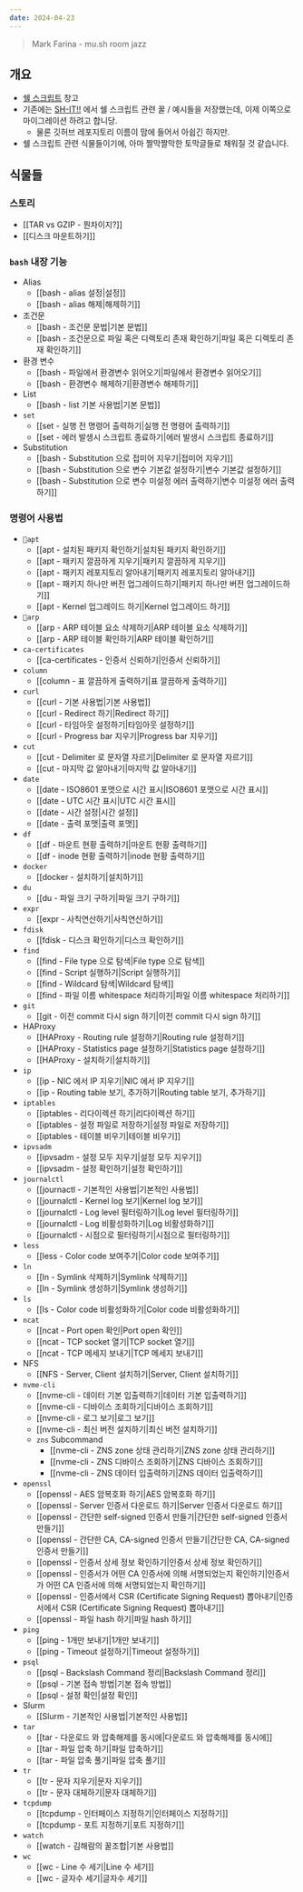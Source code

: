 ```yaml
---
date: 2024-04-23
---
```

> Mark Farina - mu.sh room jazz

## 개요

- [쉘 스크립트](https://en.wikipedia.org/wiki/Shell_script) 창고
- 기존에는 [SH-IT!!](https://github.com/haeramkeem/sh-it) 에서 쉘 스크립트 관련 꿀 / 예시들을 저장했는데, 이제 이쪽으로 마이그레이션 하려고 합니당.
	- 물론 깃허브 레포지토리 이름이 맘에 들어서 아쉽긴 하지만.
- 쉘 스크립트 관련 식물들이기에, 아마 짤막짤막한 토막글들로 채워질 것 같습니다.

## 식물들

### 스토리

- [[TAR vs GZIP - 뭔차이지?]]
- [[디스크 마운트하기]]

### `bash` 내장 기능

- Alias
	- [[bash - alias 설정|설정]]
	- [[bash - alias 해제|해제하기]]
- 조건문
	- [[bash - 조건문 문법|기본 문법]]
	- [[bash - 조건문으로 파일 혹은 디렉토리 존재 확인하기|파일 혹은 디렉토리 존재 확인하기]]
- 환경 변수
	- [[bash - 파일에서 환경변수 읽어오기|파일에서 환경변수 읽어오기]]
	- [[bash - 환경변수 해제하기|환경변수 해제하기]]
- List
	- [[bash - list 기본 사용법|기본 문법]]
- `set`
	- [[set - 실행 전 명령어 출력하기|실행 전 명령어 출력하기]]
	- [[set - 에러 발생시 스크립트 종료하기|에러 발생시 스크립트 종료하기]]
- Substitution
	- [[bash - Substitution 으로 접미어 지우기|접미어 지우기]]
	- [[bash - Substitution 으로 변수 기본값 설정하기|변수 기본값 설정하기]]
	- [[bash - Substitution 으로 변수 미설정 에러 출력하기|변수 미설정 에러 출력하기]]

### 명령어 사용법

- `apt`
	- [[apt - 설치된 패키지 확인하기|설치된 패키지 확인하기]]
	- [[apt - 패키지 깔끔하게 지우기|패키지 깔끔하게 지우기]]
	- [[apt - 패키지 레포지토리 알아내기|패키지 레포지토리 알아내기]]
	- [[apt - 패키지 하나만 버전 업그레이드하기|패키지 하나만 버전 업그레이드하기]]
	- [[apt - Kernel 업그레이드 하기|Kernel 업그레이드 하기]]
- `arp`
	- [[arp - ARP 테이블 요소 삭제하기|ARP 테이블 요소 삭제하기]]
	- [[arp - ARP 테이블 확인하기|ARP 테이블 확인하기]]
- `ca-certificates`
	- [[ca-certificates - 인증서 신뢰하기|인증서 신뢰하기]]
- `column`
	- [[column - 표 깔끔하게 출력하기|표 깔끔하게 출력하기]]
- `curl`
	- [[curl - 기본 사용법|기본 사용법]]
	- [[curl - Redirect 하기|Redirect 하기]]
	- [[curl - 타임아웃 설정하기|타임아웃 설정하기]]
	- [[curl - Progress bar 지우기|Progress bar 지우기]]
- `cut`
	- [[cut - Delimiter 로 문자열 자르기|Delimiter 로 문자열 자르기]]
	- [[cut - 마지막 값 알아내기|마지막 값 알아내기]]
- `date`
	- [[date - ISO8601 포맷으로 시간 표시|ISO8601 포맷으로 시간 표시]]
	- [[date - UTC 시간 표시|UTC 시간 표시]]
	- [[date - 시간 설정|시간 설정]]
	- [[date - 출력 포맷|출력 포맷]]
- `df`
	- [[df - 마운트 현황 출력하기|마운트 현황 출력하기]]
	- [[df - inode 현황 출력하기|inode 현황 출력하기]]
- `docker`
	- [[docker - 설치하기|설치하기]]
- `du`
	- [[du - 파일 크기 구하기|파일 크기 구하기]]
- `expr`
	- [[expr - 사칙연산하기|사칙연산하기]]
- `fdisk`
	- [[fdisk - 디스크 확인하기|디스크 확인하기]]
- `find`
	- [[find - File type 으로 탐색|File type 으로 탐색]]
	- [[find - Script 실행하기|Script 실행하기]]
	- [[find - Wildcard 탐색|Wildcard 탐색]]
	- [[find - 파일 이름 whitespace 처리하기|파일 이름 whitespace 처리하기]]
- `git`
	- [[git - 이전 commit 다시 sign 하기|이전 commit 다시 sign 하기]]
- HAProxy
	- [[HAProxy - Routing rule 설정하기|Routing rule 설정하기]]
	- [[HAProxy - Statistics page 설정하기|Statistics page 설정하기]]
	- [[HAProxy - 설치하기|설치하기]]
- `ip`
	- [[ip - NIC 에서 IP 지우기|NIC 에서 IP 지우기]]
	- [[ip - Routing table 보기, 추가하기|Routing table 보기, 추가하기]]
- `iptables`
	- [[iptables - 리다이렉션 하기|리다이렉션 하기]]
	- [[iptables - 설정 파일로 저장하기|설정 파일로 저장하기]]
	- [[iptables - 테이블 비우기|테이블 비우기]]
- `ipvsadm`
	- [[ipvsadm - 설정 모두 지우기|설정 모두 지우기]]
	- [[ipvsadm - 설정 확인하기|설정 확인하기]]
- `journalctl`
	- [[journactl - 기본적인 사용법|기본적인 사용법]]
	- [[journalctl - Kernel log 보기|Kernel log 보기]]
	- [[journalctl - Log level 필터링하기|Log level 필터링하기]]
	- [[journalctl - Log 비활성화하기|Log 비활성화하기]]
	- [[journalctl - 시점으로 필터링하기|시점으로 필터링하기]]
- `less`
	- [[less - Color code 보여주기|Color code 보여주기]]
- `ln`
	- [[ln - Symlink 삭제하기|Symlink 삭제하기]]
	- [[ln - Symlink 생성하기|Symlink 생성하기]]
- `ls`
	- [[ls - Color code 비활성화하기|Color code 비활성화하기]]
- `ncat`
	- [[ncat - Port open 확인|Port open 확인]]
	- [[ncat - TCP socket 열기|TCP socket 열기]]
	- [[ncat - TCP 메세지 보내기|TCP 메세지 보내기]]
- NFS
	- [[NFS - Server, Client 설치하기|Server, Client 설치하기]]
- `nvme-cli`
	- [[nvme-cli - 데이터 기본 입출력하기|데이터 기본 입출력하기]]
	- [[nvme-cli - 디바이스 조회하기|디바이스 조회하기]]
	- [[nvme-cli - 로그 보기|로그 보기]]
	- [[nvme-cli - 최신 버전 설치하기|최신 버전 설치하기]]
	- `zns` Subcommand
		- [[nvme-cli - ZNS zone 상태 관리하기|ZNS zone 상태 관리하기]]
		- [[nvme-cli - ZNS 디바이스 조회하기|ZNS 디바이스 조회하기]]
		- [[nvme-cli - ZNS 데이터 입출력하기|ZNS 데이터 입출력하기]]
- `openssl`
	- [[openssl - AES 암복호화 하기|AES 암복호화 하기]]
	- [[openssl - Server 인증서 다운로드 하기|Server 인증서 다운로드 하기]]
	- [[openssl - 간단한 self-signed 인증서 만들기|간단한 self-signed 인증서 만들기]]
	- [[openssl - 간단한 CA, CA-signed 인증서 만들기|간단한 CA, CA-signed 인증서 만들기]]
	- [[openssl - 인증서 상세 정보 확인하기|인증서 상세 정보 확인하기]]
	- [[openssl - 인증서가 어떤 CA 인증서에 의해 서명되었는지 확인하기|인증서가 어떤 CA 인증서에 의해 서명되었는지 확인하기]]
	- [[openssl - 인증서에서 CSR (Certificate Signing Request) 뽑아내기|인증서에서 CSR (Certificate Signing Request) 뽑아내기]]
	- [[openssl - 파일 hash 하기|파일 hash 하기]]
- `ping`
	- [[ping - 1개만 보내기|1개만 보내기]]
	- [[ping - Timeout 설정하기|Timeout 설정하기]]
- `psql`
	- [[psql - Backslash Command 정리|Backslash Command 정리]]
	- [[psql - 기본 접속 방법|기본 접속 방법]]
	- [[psql - 설정 확인|설정 확인]]
- Slurm
	- [[Slurm - 기본적인 사용법|기본적인 사용법]]
- `tar`
	- [[tar - 다운로드 와 압축해제를 동시에|다운로드 와 압축해제를 동시에]]
	- [[tar - 파일 압축 하기|파일 압축하기]]
	- [[tar - 파일 압축 풀기|파일 압축 풀기]]
- `tr`
	- [[tr - 문자 지우기|문자 지우기]]
	- [[tr - 문자 대체하기|문자 대체하기]]
- `tcpdump`
	- [[tcpdump - 인터페이스 지정하기|인터페이스 지정하기]]
	- [[tcpdump - 포트 지정하기|포트 지정하기]]
- `watch`
	- [[watch - 김해람의 꿀조합|기본 사용법]]
- `wc`
	- [[wc - Line 수 세기|Line 수 세기]]
	- [[wc - 글자수 세기|글자수 세기]]